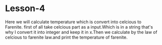 # Lesson-4
Here we will calculate temperature which is convert into celcious to Farenite. first of all take celcious part as a input.Which is in a string that's why I convert it into integer and keep it in x.Then we calculate by the law of celcious to farenite law.and print the temperature of farenite. 
